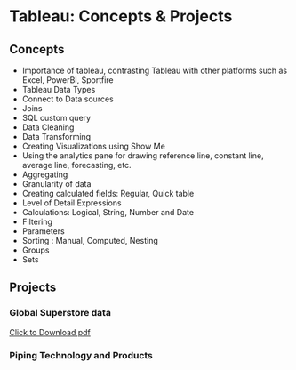 
# Tableau: **Concepts & Projects**

## Concepts

* Importance of tableau, contrasting Tableau with other platforms such as Excel, PowerBI, Sportfire
* Tableau Data Types
* Connect to Data sources
* Joins
* SQL custom query
* Data Cleaning
* Data Transforming
* Creating Visualizations using Show Me
* Using the analytics pane for drawing reference line, constant line, average line, forecasting, etc.
* Aggregating
* Granularity of data
* Creating calculated fields: Regular, Quick table
* Level of Detail Expressions
* Calculations: Logical, String, Number and Date
* Filtering
* Parameters
* Sorting : Manual, Computed, Nesting
* Groups
* Sets

## Projects

### Global Superstore data
[Click to Download pdf](https://github.com/saitejavanamala/Portfolio/blob/master/Tableau/Mytableau.pdf)

### Piping Technology and Products
